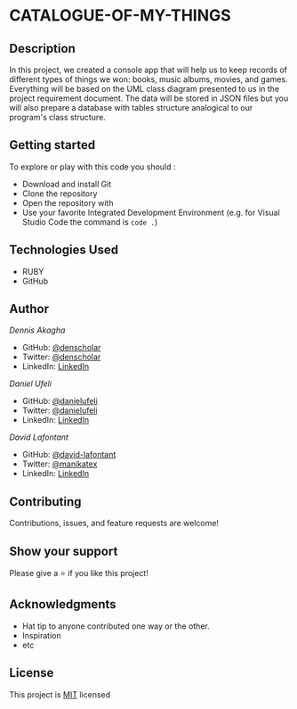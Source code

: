 # CATALOGUE-OF-MY-THINGS

## Description
In this project, we created a console app that will help us to keep records of different types of things we won: books, music albums, movies, and games. Everything will be based on the UML class diagram presented to us in the project requirement document. The data will be stored in JSON files but you will also prepare a database with tables structure analogical to our program's class structure.

## Getting started

To explore or play with this code you should :

- Download and install Git
- Clone the repository
- Open the repository with
- Use your favorite Integrated Development Environment (e.g. for Visual Studio Code the command is `code .`)


## Technologies Used

- RUBY
- GitHub

## Author

*Dennis Akagha*

- GitHub: [@denscholar](https://github.com/denscholar)
- Twitter: [@denscholar](https://twitter.com/dennisakagha)
- LinkedIn: [LinkedIn](https://www.linkedin.com/in/dennisakagha/)


*Daniel Ufeli*

- GitHub: [@danielufeli](https://github.com/danielufeli)
- Twitter: [@danielufeli](https://twitter.com/danielufeli)
- LinkedIn: [LinkedIn](https://linkedin.com/in/danielcode)

*David Lafontant*

- GitHub: [@david-lafontant](https://github.com/david-lafontant)
- Twitter: [@manikatex](https://twitter.com/manikatex)
- LinkedIn: [LinkedIn](https://www.linkedin.com/in/david-lafontant/)

## Contributing

Contributions, issues, and feature requests are welcome!

## Show your support

Please give a ⭐️ if you like this project!

## Acknowledgments

- Hat tip to anyone contributed one way or the other.
- Inspiration
- etc

## License

This project is [MIT](https://github.com/microverseinc/readme-template/blob/master/MIT.md) licensed